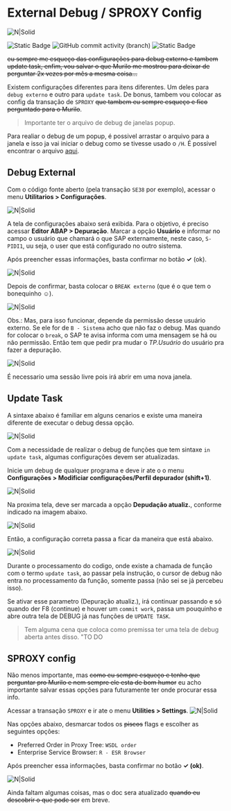 # External Debug / SPROXY Config

![N|Solid](img/sap-abap.jpeg)

![Static Badge](https://img.shields.io/badge/development-abap-blue)
![GitHub commit activity (branch)](https://img.shields.io/github/commit-activity/t/edmilson-nascimento/debug)
![Static Badge](https://img.shields.io/badge/murilo_borges-abap-lime)


~~eu sempre me esqueço das configurações para debug externo e tambem update task, enfim, vou salvar o que Murilo me mostrou para deixar de perguntar 2x vezes por mês a mesma coisa...~~

Existem configurações diferentes para itens diferentes. Um deles para `debug externo` e outro para `update task`. De bonus, tambem vou colocar as config da transação de `SPROXY` ~~que tambem eu sempre esqueço e fico perguntado para o Murilo~~. 

> Importante ter o arquivo de debug de janelas popup.

Para realiar o debug de um popup, é possivel arrastar o arquivo para a janela e isso ja vai iniciar o debug como se tivesse usado o `/H`. É possivel encontrar o arquivo [aqui](/files/debug.sap).

## Debug External

Com o código fonte aberto (pela transação `SE38` por exemplo), acessar o menu **Utilitarios > Configurações**.

![N|Solid](img/u-c.png)

A tela de configurações abaixo será exibida. Para o objetivo, é preciso acessar **Editor ABAP > Depuração**. Marcar a opção **Usuário** e informar no campo o usuário que chamará o que SAP externamente, neste caso, `S-PIDI1`, uu seja, o user que está configurado no outro sistema.

Após preencher essas informações, basta confirmar no botão **✓** (ok).  


![N|Solid](img/user-debug.png)

Depois de confirmar, basta colocar o `BREAK externo` (que é o que tem o bonequinho ☺).

![N|Solid](img/break-externo.png)

Obs.: Mas, para isso funcionar, depende da permissão desse usuário externo. Se ele for de `B - Sistema` acho que não faz o debug. Mas quando for colocar o `break`, o SAP te avisa informa com uma mensagem se há ou não permissão. Então tem que pedir pra mudar o *TP.Usuário* do usuário pra fazer a depuração.

![N|Solid](img/type-user.png)

É necessario uma sessão livre pois irá abrir em uma nova janela.

## Update Task

A sintaxe abaixo é familiar em alguns cenarios e existe uma maneira diferente de executar o debug dessa opção.

![N|Solid](img/update-task-0.png)

Com a necessidade de realizar o debug de funções que tem sintaxe `in update task`, algumas configurações devem ser atualizadas.

Inicie um debug de qualquer programa e deve ir ate o o menu **Configurações > Modificiar configurações/Perfil depurador (shift+1)**.

![N|Solid](img/update-task-1.png)

Na proxima tela, deve ser marcada a opção **Depudação atualiz.**, conforme indicado na imagem abaixo.

![N|Solid](img/update-task-2.png)

Então, a configuração correta passa a ficar da maneira que está abaixo.

![N|Solid](img/update-task-2.1.png)

Durante o processamento do codigo, onde existe a chamada de função com o termo `update task`,  ao passar pela instrução, o cursor de debug não entra no processamento da função, somente passa (não sei se já percebeu isso).

Se ativar esse parametro (Depuração atualiz.), irá continuar passando e só quando der F8 (continue) e houver um `commit work`, passa um pouquinho e abre outra tela de DEBUG já nas funções de `UPDATE TASK`.

> Tem alguma cena que coloca como premissa ter uma tela de debug aberta antes disso. "TO DO


## SPROXY config
Não menos importante, mas ~~como eu sempre esqueço e tenho que perguntar pro Murilo e nem sempre ele esta de bom humor~~ eu acho importante salvar essas opções para futuramente ter onde procurar essa info.

Acessar a transação `SPROXY` e ir ate o menu **Utilities > Settings**.
![N|Solid](img/sproxy-menu.png)

Nas opções abaixo, desmarcar todos os ~~piscos~~ flags e escolher as seguintes opções:
- Preferred Order in Proxy Tree: `WSDL order`
- Enterprise Service Browser: `R - ESR Browser`

Após preencher essa informações, basta confirmar no botão **✓ (ok)**.  

![N|Solid](img/sproxy-config.png)

Ainda faltam algumas coisas, mas o doc sera atualizado ~~quando eu descobrir o que pode ser~~ em breve.
